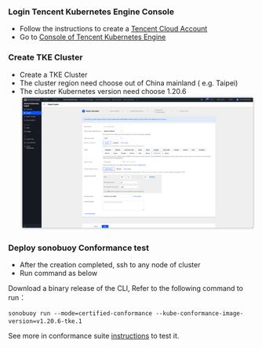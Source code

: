 
### Login Tencent Kubernetes Engine Console
- Follow the instructions to create a [Tencent Cloud Account](https://cloud.tencent.com/register)
- Go to  [Console of Tencent Kubernetes Engine ](https://console.cloud.tencent.com/tke2/cluster) 

### Create TKE Cluster
- Create a TKE Cluster
- The cluster region need choose out of China mainland ( e.g. Taipei)
- The cluster Kubernetes version need choose 1.20.6
![](CreateTkeCluster.png)

### Deploy sonobuoy Conformance test
- After the creation completed, ssh to any node of cluster
- Run command as below

Download a binary release of the CLI, Refer to the following command to run：

```shell
sonobuoy run --mode=certified-conformance --kube-conformance-image-version=v1.20.6-tke.1
```

See more in conformance suite [instructions](https://github.com/cncf/k8s-conformance/blob/master/instructions.md#running) to test it.